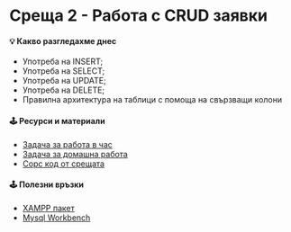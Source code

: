 # Среща 2 - Работа с CRUD заявки

#### 💡 Какво разгледахме днес
- Употреба на INSERT;
- Употреба на SELECT;
- Употреба на UPDATE;
- Употреба на DELETE;
- Правилна архитектура на таблици с помоща на свързващи колони

#### 🕹️ Ресурси и материали
- [Задача за работа в час](./@cw/)
- [Задача за домашна работа](./@hw/)
- [Сорс код от срещата](./source/)

#### 🕹️ Полезни връзки
- [XAMPP пакет](https://www.apachefriends.org/download.html)
- [Mysql Workbench](https://www.mysql.com/products/workbench/)